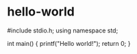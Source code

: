 # hello-world

#include stdio.h;
using namespace std;

int main()
{
		printf("Hello world!");
		return 0;
}
